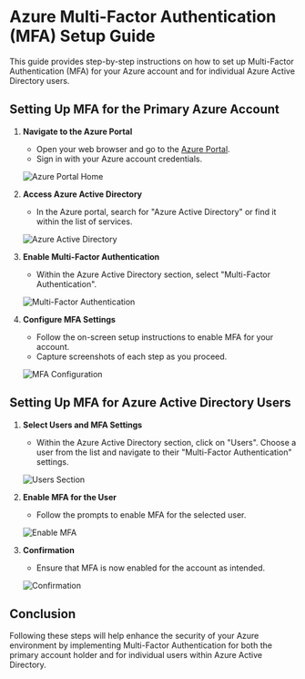 # Azure Multi-Factor Authentication (MFA) Setup Guide

This guide provides step-by-step instructions on how to set up Multi-Factor Authentication (MFA) for your Azure account and for individual Azure Active Directory users.

## Setting Up MFA for the Primary Azure Account

1. **Navigate to the Azure Portal**
   - Open your web browser and go to the [Azure Portal](https://portal.azure.com).
   - Sign in with your Azure account credentials.

   ![Azure Portal Home](path-to-your-screenshot)

2. **Access Azure Active Directory**
   - In the Azure portal, search for "Azure Active Directory" or find it within the list of services.

   ![Azure Active Directory](path-to-Go-to-the-Azure-Active-Directory.png)

3. **Enable Multi-Factor Authentication**
   - Within the Azure Active Directory section, select "Multi-Factor Authentication".

   ![Multi-Factor Authentication](path-to-navigate-to-‘Multi-Factor-Authentication’.png)

4. **Configure MFA Settings**
   - Follow the on-screen setup instructions to enable MFA for your account.
   - Capture screenshots of each step as you proceed.

   ![MFA Configuration](path-to-the-screenshot-of-configuration-steps)

## Setting Up MFA for Azure Active Directory Users

1. **Select Users and MFA Settings**
   - Within the Azure Active Directory section, click on "Users". Choose a user from the list and navigate to their "Multi-Factor Authentication" settings.

   ![Users Section](path-to-Within-Azure-Active-Directory-select-'Users'.png)

2. **Enable MFA for the User**
   - Follow the prompts to enable MFA for the selected user.

   ![Enable MFA](path-to-enable-MFA-for-the-user.png)

3. **Confirmation**
   - Ensure that MFA is now enabled for the account as intended.

   ![Confirmation](path-to-update-successful-message-for-the-user.png)

## Conclusion

Following these steps will help enhance the security of your Azure environment by implementing Multi-Factor Authentication for both the primary account holder and for individual users within Azure Active Directory.

